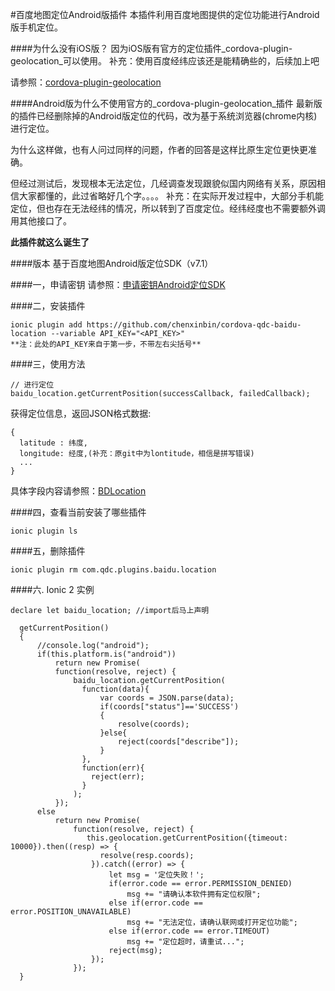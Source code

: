 #百度地图定位Android版插件
本插件利用百度地图提供的定位功能进行Android版手机定位。
  
####为什么没有iOS版？
因为iOS版有官方的定位插件_cordova-plugin-geolocation_可以使用。
补充：使用百度经纬应该还是能精确些的，后续加上吧

请参照：[cordova-plugin-geolocation](https://github.com/apache/cordova-plugin-geolocation)

####Android版为什么不使用官方的_cordova-plugin-geolocation_插件
最新版的插件已经删除掉的Android版定位的代码，改为基于系统浏览器(chrome内核)进行定位。

为什么这样做，也有人问过同样的问题，作者的回答是这样比原生定位更快更准确。

但经过测试后，发现根本无法定位，几经调查发现跟貌似国内网络有关系，原因相信大家都懂的，此过省略好几个字。。。。
补充：在实际开发过程中，大部分手机能定位，但也存在无法经纬的情况，所以转到了百度定位。经纬经度也不需要额外调用其他接口了。

__此插件就这么诞生了__

####版本
基于百度地图Android版定位SDK（v7.1）

####一，申请密钥
请参照：[申请密钥Android定位SDK](http://developer.baidu.com/map/index.php?title=android-locsdk/guide/key)

####二，安装插件

```
ionic plugin add https://github.com/chenxinbin/cordova-qdc-baidu-location --variable API_KEY="<API_KEY>"
**注：此处的API_KEY来自于第一步，不带左右尖括号**
```

####三，使用方法

```
// 进行定位
baidu_location.getCurrentPosition(successCallback, failedCallback);
```

获得定位信息，返回JSON格式数据:

```
{
  latitude : 纬度,
  longitude: 经度,(补充：原git中为lontitude，相信是拼写错误)
  ...
}
```
具体字段内容请参照：[BDLocation](http://developer.baidu.com/map/loc_refer/index.html)

####四，查看当前安装了哪些插件

```
ionic plugin ls
```

####五，删除插件

```
ionic plugin rm com.qdc.plugins.baidu.location
```
####六. Ionic 2 实例
```
declare let baidu_location; //import后马上声明

  getCurrentPosition()
  {
      //console.log("android");
      if(this.platform.is("android"))
          return new Promise(
          function(resolve, reject) {
              baidu_location.getCurrentPosition(
                function(data){
                    var coords = JSON.parse(data);
                    if(coords["status"]=='SUCCESS')
                    {
                        resolve(coords);
                    }else{
                        reject(coords["describe"]);
                    }
                }, 
                function(err){
                  reject(err);
                }
              );
          });
      else
          return new Promise(
              function(resolve, reject) {
                 this.geolocation.getCurrentPosition({timeout: 10000}).then((resp) => {
                    resolve(resp.coords);
                  }).catch((error) => {
                      let msg = '定位失败！';
                      if(error.code == error.PERMISSION_DENIED)
                          msg += "请确认本软件拥有定位权限";
                      else if(error.code == error.POSITION_UNAVAILABLE)
                          msg += "无法定位，请确认联网或打开定位功能";
                      else if(error.code == error.TIMEOUT)
                          msg += "定位超时，请重试...";
                      reject(msg);
                  });
              });
  }
```







